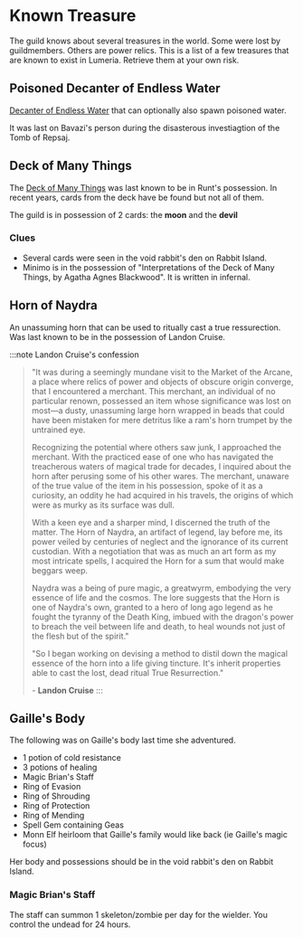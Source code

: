 # Known Treasure

The guild knows about several treasures in the world. Some were lost by guildmembers. Others are power relics. This is a list of a few treasures that are known to exist in Lumeria. Retrieve them at your own risk.

## Poisoned Decanter of Endless Water

[Decanter of Endless Water](https://www.dndbeyond.com/magic-items/4615-decanter-of-endless-water) that can optionally also spawn poisoned water.

It was last on Bavazi's person during the disasterous investiagtion of the Tomb of Repsaj.

## Deck of Many Things

The [Deck of Many Things](https://www.dndbeyond.com/magic-items/4617-deck-of-many-things) was last known to be in Runt's possession. In recent years, cards from the deck have be found but not all of them. 

The guild is in possession of 2 cards: the **moon** and the **devil**

### Clues

- Several cards were seen in the void rabbit's den on Rabbit Island.
- Minimo is in the possession of "Interpretations of the Deck of Many Things, by Agatha Agnes Blackwood". It is written in infernal.

## Horn of Naydra

An unassuming horn that can be used to ritually cast a true ressurection. Was last known to be in the possession of Landon Cruise.

:::note Landon Cruise's confession
> "It was during a seemingly mundane visit to the Market of the Arcane, a place where relics of power and objects of obscure origin converge, that I encountered a merchant. This merchant, an individual of no particular renown, possessed an item whose significance was lost on most—a dusty, unassuming large horn wrapped in beads that could have been mistaken for mere detritus like a ram's horn trumpet by the untrained eye.
> 
> Recognizing the potential where others saw junk, I approached the merchant. With the practiced ease of one who has navigated the treacherous waters of magical trade for decades, I inquired about the horn after perusing some of his other wares. The merchant, unaware of the true value of the item in his possession, spoke of it as a curiosity, an oddity he had acquired in his travels, the origins of which were as murky as its surface was dull.
> 
> With a keen eye and a sharper mind, I discerned the truth of the matter. The Horn of Naydra, an artifact of legend, lay before me, its power veiled by centuries of neglect and the ignorance of its current custodian. With a negotiation that was as much an art form as my most intricate spells, I acquired the Horn for a sum that would make beggars weep.
> 
> Naydra was a being of pure magic, a greatwyrm, embodying the very essence of life and the cosmos. The lore suggests that the Horn is one of Naydra's own, granted to a hero of long ago legend as he fought the tyranny of the Death King, imbued with the dragon's power to breach the veil between life and death, to heal wounds not just of the flesh but of the spirit." 
> 
> "So I began working on devising a method to distil down the magical essence of the horn into a life giving tincture. It's inherit properties able to cast the lost, dead ritual True Resurrection."
> 
> \- **Landon Cruise**
:::

## Gaille's Body

The following was on Gaille's body last time she adventured. 

- 1 potion of cold resistance
- 3 potions of healing
- Magic Brian's Staff
- Ring of Evasion
- Ring of Shrouding
- Ring of Protection
- Ring of Mending
- Spell Gem containing Geas
- Monn Elf heirloom that Gaille's family would like back (ie Gaille's magic focus)

Her body and possessions should be in the void rabbit's den on Rabbit Island.

### Magic Brian's Staff

The staff can summon 1 skeleton/zombie per day for the wielder. You control the undead for 24 hours. 
